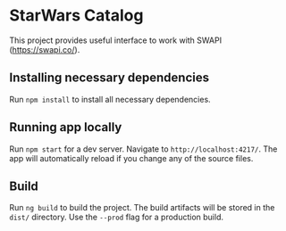 # StarWars Catalog

This project provides useful interface to work with SWAPI (https://swapi.co/).

## Installing necessary dependencies

Run `npm install` to install all necessary dependencies.

## Running app locally

Run `npm start` for a dev server. Navigate to `http://localhost:4217/`. The app will automatically reload if you change any of the source files.

## Build

Run `ng build` to build the project. The build artifacts will be stored in the `dist/` directory. Use the `--prod` flag for a production build.
